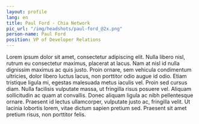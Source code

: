 ```yaml
---
layout: profile
lang: en
title: Paul Ford - Chia Network
pic_url: "/img/headshots/paul-ford_@2x.png"
person-name: Paul Ford
position: VP of Developer Relations
---
```


Lorem ipsum dolor sit amet, consectetur adipiscing elit. Nulla libero nisl, rutrum eu consectetur maximus, placerat at lacus. Nam at nisl id nulla dignissim maximus ac quis justo. Proin ornare, sem vehicula condimentum ultricies, dolor libero luctus lacus, non porttitor odio augue id odio. Etiam tristique ligula mi, egestas malesuada metus iaculis vel. Proin sed cursus diam. Nulla facilisis vulputate massa, ut fringilla risus posuere vel. Aliquam sollicitudin ac quam at convallis. Donec aliquam ligula ac nibh pellentesque ornare. Praesent id lectus ullamcorper, vulputate justo ac, fringilla velit. Ut lacinia lobortis lorem, vitae dictum sapien pretium sed. Praesent sit amet pretium risus, non porttitor felis.